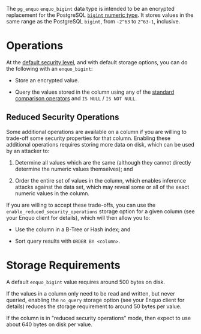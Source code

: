 The `pg_enquo` `enquo_bigint` data type is intended to be an encrypted replacement for the PostgreSQL [`bigint` numeric type](https://www.postgresql.org/docs/current/datatype-numeric.html#DATATYPE-INT).
It stores values in the same range as the PostgreSQL `bigint`, from `-2^63` to `2^63-1`, inclusive.


# Operations

At the [default security level](https://enquo.org/about/threat-models#snapshot-security), and with default storage options, you can do the following with an `enquo_bigint`:

* Store an encrypted value.

* Query the values stored in the column using any of the [standard comparison operators](https://www.postgresql.org/docs/current/functions-comparison.html#FUNCTIONS-COMPARISON-OP-TABLE) and `IS NULL` / `IS NOT NULL`.


## Reduced Security Operations

Some additional operations are available on a column if you are willing to trade-off some security properties for that column.
Enabling these additional operations requires storing more data on disk, which can be used by an attacker to:

1. Determine all values which are the same (although they cannot directly determine the numeric values themselves); and

2. Order the entire set of values in the column, which enables inference attacks against the data set, which may reveal some or all of the exact numeric values in the column.

If you are willing to accept these trade-offs, you can use the `enable_reduced_security_operations` storage option for a given column (see your Enquo client for details), which will then allow you to:

* Use the column in a B-Tree or Hash index; and

* Sort query results with `ORDER BY <column>`.


# Storage Requirements

A default `enquo_bigint` value requires around 500 bytes on disk.

If the values in a column only need to be read and written, but never queried, enabling the `no_query` storage option (see your Enquo client for details) reduces the storage requirement to around 50 bytes per value.

If the column is in "reduced security operations" mode, then expect to use about 640 bytes on disk per value.
